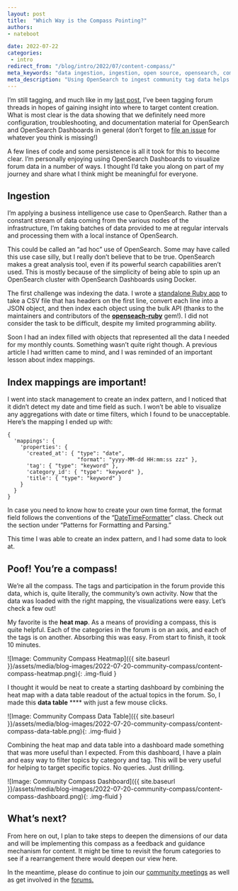 ```yaml
---
layout: post
title:  "Which Way is the Compass Pointing?"
authors:
- nateboot

date: 2022-07-22
categories:
 - intro
redirect_from: "/blog/intro/2022/07/content-compass/"
meta_keywords: "data ingestion, ingestion, open source, opensearch, community, observability"
meta_description: "Using OpenSearch to ingest community tag data helps us target learning material towards where knowledge gaps actually exist."
---
```


I’m still tagging, and much like in my [last post](https://opensearch.org/blog/intro/2022/05/tag-youre-it/), I’ve been tagging forum threads in hopes of gaining insight into where to target content creation. What is most clear is the data showing that we definitely need more configuration, troubleshooting, and documentation material for OpenSearch and OpenSearch Dashboards in general (don’t forget to [file an issue](https://github.com/opensearch-project/documentation-website/issues/new/choose) for whatever you think is missing!)

A few lines of code and some persistence is all it took for this to become clear. I’m personally enjoying using OpenSearch Dashboards to visualize forum data in a number of ways. I thought I’d take you along on part of my journey and share what I think might be meaningful for everyone. 

## Ingestion

I’m applying a business intelligence use case to OpenSearch. Rather than a constant stream of data coming from the various nodes of the infrastructure, I’m taking batches of data provided to me at regular intervals and processing them with a local instance of OpenSearch. 

This could be called an “ad hoc” use of OpenSearch. Some may have called this use case silly, but I really don’t believe that to be true. OpenSearch makes a great analysis tool, even if its powerful search capabilities aren’t used. This is mostly because of the simplicity of being able to spin up an OpenSearch cluster with OpenSearch Dashboards using Docker. 

The first challenge was indexing the data. I wrote a [standalone Ruby app](https://github.com/nateynateynate/csv2opensearch) to take a CSV file that has headers on the first line, convert each line into a JSON object, and then index each object using the bulk API (thanks to the maintainers and contributors of the **[openseach-ruby](https://github.com/opensearch-project/opensearch-ruby)** gem!). I did not consider the task to be difficult, despite my limited programming ability. 

Soon I had an index filled with objects that represented all the data I needed for my monthly counts. Something wasn’t quite right though. A previous article I had written came to mind, and I was reminded of an important lesson about index mappings. 

## **Index mappings are important!**

I went into stack management to create an index pattern, and I noticed that it didn’t detect my date and time field as such. I won’t be able to visualize any aggregations with date or time filters, which I found to be unacceptable. Here’s the mapping I ended up with: 


```
{
  'mappings': {
    'properties': {
      'created_at': { "type": "date",
                      "format": "yyyy-MM-dd HH:mm:ss zzz" },
      'tag': { "type": "keyword" },
      'category_id': { "type": "keyword" },
      'title': { "type": "keyword" }
    }
  }
}
```


In case you need to know how to create your own time format, the format field follows the conventions of the “[DateTimeFormatter](https://docs.oracle.com/javase/8/docs/api/java/time/format/DateTimeFormatter.html)” class. Check out the section under “Patterns for Formatting and Parsing.”

This time I was able to create an index pattern, and I had some data to look at. 

## **Poof! You’re a compass!**

We’re all the compass. The tags and participation in the forum provide this data, which is, quite literally, the community’s own activity. Now that the data was loaded with the right mapping, the visualizations were easy. Let’s check a few out! 

My favorite is the **heat map**. As a means of providing a compass, this is quite helpful. Each of the categories in the forum is on an axis, and each of the tags is on another. Absorbing this was easy. From start to finish, it took 10 minutes. 

![Image: Community Compass Heatmap]({{ site.baseurl }}/assets/media/blog-images/2022-07-20-community-compass/content-compass-heatmap.png){: .img-fluid }


I thought it would be neat to create a starting dashboard by combining the heat map with a data table readout of the actual topics in the forum. So, I made this **data table** **** with just a few mouse clicks.


![Image: Community Compass Data Table]({{ site.baseurl }}/assets/media/blog-images/2022-07-20-community-compass/content-compass-data-table.png){: .img-fluid }

Combining the heat map and data table into a dashboard made something that was more useful than I expected. From this dashboard, I have a plain and easy way to filter topics by category and tag. This will be very useful for helping to target specific topics. No queries. Just drilling. 

![Image: Community Compass Dashboard]({{ site.baseurl }}/assets/media/blog-images/2022-07-20-community-compass/content-compass-dashboard.png){: .img-fluid }

## What’s next?

From here on out, I plan to take steps to deepen the dimensions of our data and will be implementing this compass as a feedback and guidance mechanism for content. It might be time to revisit the forum categories to see if a rearrangement there would deepen our view here.

In the meantime, please do continue to join our [community meetings](https://www.meetup.com/opensearch/) as well as get involved in the [forums.](https://forum.opensearch.org/)





